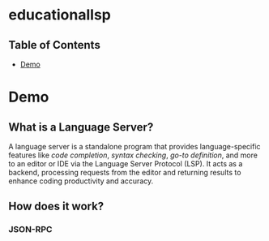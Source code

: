 # educationallsp

## Table of Contents
- [Demo](##demo)

# Demo

## What is a Language Server?
A language server is a standalone program that provides language-specific features like *code completion*, *syntax checking*, *go-to definition*, and more to an editor or IDE via the Language Server Protocol (LSP). It acts as a backend, processing requests from the editor and returning results to enhance coding productivity and accuracy.

## How does it work?

### JSON-RPC

